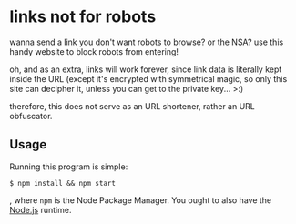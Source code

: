 # links not for robots

wanna send a link you don't want robots to browse? or the NSA? use this handy 
website to block robots from entering!

oh, and as an extra, links will work forever, since link data is literally kept
inside the URL (except it's encrypted with symmetrical magic, so only this site 
can decipher it, unless you can get to the private key... >:)

therefore, this does not serve as an URL shortener, rather an URL obfuscator. 

## Usage

Running this program is simple: 

    $ npm install && npm start

, where `npm` is the Node Package Manager. You ought to also have the [Node.js][node] 
runtime. 

[node]: http://nodejs.org